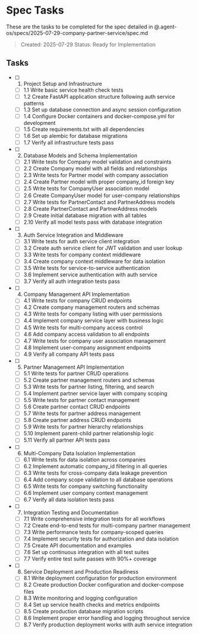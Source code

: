 # Spec Tasks

These are the tasks to be completed for the spec detailed in @.agent-os/specs/2025-07-29-company-partner-service/spec.md

> Created: 2025-07-29
> Status: Ready for Implementation

## Tasks

- [ ] 1. Project Setup and Infrastructure
  - [ ] 1.1 Write basic service health check tests
  - [ ] 1.2 Create FastAPI application structure following auth service patterns
  - [ ] 1.3 Set up database connection and async session configuration
  - [ ] 1.4 Configure Docker containers and docker-compose.yml for development
  - [ ] 1.5 Create requirements.txt with all dependencies
  - [ ] 1.6 Set up alembic for database migrations
  - [ ] 1.7 Verify all infrastructure tests pass

- [ ] 2. Database Models and Schema Implementation
  - [ ] 2.1 Write tests for Company model validation and constraints
  - [ ] 2.2 Create Company model with all fields and relationships
  - [ ] 2.3 Write tests for Partner model with company association
  - [ ] 2.4 Create Partner model with proper company_id foreign key
  - [ ] 2.5 Write tests for CompanyUser association model
  - [ ] 2.6 Create CompanyUser model for user-company relationships
  - [ ] 2.7 Write tests for PartnerContact and PartnerAddress models
  - [ ] 2.8 Create PartnerContact and PartnerAddress models
  - [ ] 2.9 Create initial database migration with all tables
  - [ ] 2.10 Verify all model tests pass with database integration

- [ ] 3. Auth Service Integration and Middleware
  - [ ] 3.1 Write tests for auth service client integration
  - [ ] 3.2 Create auth service client for JWT validation and user lookup
  - [ ] 3.3 Write tests for company context middleware
  - [ ] 3.4 Create company context middleware for data isolation
  - [ ] 3.5 Write tests for service-to-service authentication
  - [ ] 3.6 Implement service authentication with auth service
  - [ ] 3.7 Verify all auth integration tests pass

- [ ] 4. Company Management API Implementation
  - [ ] 4.1 Write tests for company CRUD endpoints
  - [ ] 4.2 Create company management routers and schemas
  - [ ] 4.3 Write tests for company listing with user permissions
  - [ ] 4.4 Implement company service layer with business logic
  - [ ] 4.5 Write tests for multi-company access control
  - [ ] 4.6 Add company access validation to all endpoints
  - [ ] 4.7 Write tests for company user association management
  - [ ] 4.8 Implement user-company assignment endpoints
  - [ ] 4.9 Verify all company API tests pass

- [ ] 5. Partner Management API Implementation
  - [ ] 5.1 Write tests for partner CRUD operations
  - [ ] 5.2 Create partner management routers and schemas
  - [ ] 5.3 Write tests for partner listing, filtering, and search
  - [ ] 5.4 Implement partner service layer with company scoping
  - [ ] 5.5 Write tests for partner contact management
  - [ ] 5.6 Create partner contact CRUD endpoints
  - [ ] 5.7 Write tests for partner address management
  - [ ] 5.8 Create partner address CRUD endpoints
  - [ ] 5.9 Write tests for partner hierarchy relationships
  - [ ] 5.10 Implement parent-child partner relationship logic
  - [ ] 5.11 Verify all partner API tests pass

- [ ] 6. Multi-Company Data Isolation Implementation
  - [ ] 6.1 Write tests for data isolation across companies
  - [ ] 6.2 Implement automatic company_id filtering in all queries
  - [ ] 6.3 Write tests for cross-company data leakage prevention
  - [ ] 6.4 Add company scope validation to all database operations
  - [ ] 6.5 Write tests for company switching functionality
  - [ ] 6.6 Implement user company context management
  - [ ] 6.7 Verify all data isolation tests pass

- [ ] 7. Integration Testing and Documentation
  - [ ] 7.1 Write comprehensive integration tests for all workflows
  - [ ] 7.2 Create end-to-end tests for multi-company partner management
  - [ ] 7.3 Write performance tests for company-scoped queries
  - [ ] 7.4 Implement security tests for authorization and data isolation
  - [ ] 7.5 Create API documentation and examples
  - [ ] 7.6 Set up continuous integration with all test suites
  - [ ] 7.7 Verify entire test suite passes with 90%+ coverage

- [ ] 8. Service Deployment and Production Readiness
  - [ ] 8.1 Write deployment configuration for production environment
  - [ ] 8.2 Create production Docker configuration and docker-compose files
  - [ ] 8.3 Write monitoring and logging configuration
  - [ ] 8.4 Set up service health checks and metrics endpoints
  - [ ] 8.5 Create production database migration scripts
  - [ ] 8.6 Implement proper error handling and logging throughout service
  - [ ] 8.7 Verify production deployment works with auth service integration